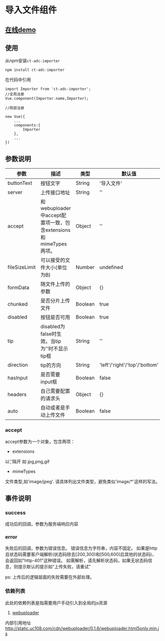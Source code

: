 # 导入文件组件

## [在线demo](https://codepen.io/rubyisapm/pen/WjYVPp)

## 使用

从npm安装`ct-adc-importer`
```
npm install ct-adc-importer
```
在代码中引用
```
import Importer from 'ct-adc-importer';
//全局注册
Vue.component(Importer.name,Importer);

//局部注册

new Vue({
    ...
    components:{
        Importer
    },
    ...
})
```
## 参数说明

参数|描述|类型|默认值
--- | --- | --- | --- |
buttonText | 按钮文字 | String | '导入文件'
server | 上传接口地址 | String | ''
accept | 和webuploader中accept配置项一致，包含extensions和mimeTypes两项。 | Object | ''
fileSizeLimit | 可以接受的文件大小(单位为B) | Number | undefined
formData | 随文件上传的参数 | Object | {}
chunked | 是否分片上传文件 | Boolean | true
disabled | 按钮是否可用 | Boolean | true
tip | disabled为false时生效。当tip为''时不显示tip框 | String | ''
direction | tip的方向 | String | 'left'/'right'/'top'/'bottom'
hasInput | 是否需要input框 | Boolean | false
headers | 自己需要配置的请求头 | Object | {}
auto | 自动或者是手动上传文件 | Boolean | false

### accept

accept参数为一个对象，包含两项：
* extensions

以‘,’隔开 如 jpg,png,gif

* mimeTypes

文件类型,如'image/jpeg'. 请具体列出文件类型，避免类似'image/*'这样的写法。

## 事件说明

### success

成功后的回调，参数为服务端响应内容

### error

失败后的回调，参数为错误信息。
错误信息为字符串，内容不固定。
如果是http且状态码需要客户端解析(状态码除去[200,300)和[500,600)后其他的状态码)，会返回如"http-401"这种错误。
如需解析，请先解析状态码，如果无状态码信息，则提示默认的提示如“上传失败，请重试”

ps: 上传后的逻辑层面的失败需要在外部处理。


### 依赖列表

此处的依赖列表是指需要用户手动引入到全局的js资源

1. [webuploader](http://fexteam.gz01.bdysite.com/webuploader/)

内部引用地址
http://static.uc108.com/cdn/webuploader/0.1.6/webuploader.html5only.min.js


